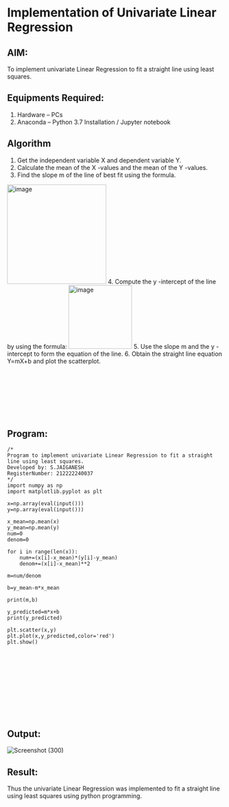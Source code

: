 # Implementation of Univariate Linear Regression
## AIM:
To implement univariate Linear Regression to fit a straight line using least squares.

## Equipments Required:
1. Hardware – PCs
2. Anaconda – Python 3.7 Installation / Jupyter notebook

## Algorithm
1. Get the independent variable X and dependent variable Y.
2. Calculate the mean of the X -values and the mean of the Y -values.
3. Find the slope m of the line of best fit using the formula. 
<img width="231" alt="image" src="https://user-images.githubusercontent.com/93026020/192078527-b3b5ee3e-992f-46c4-865b-3b7ce4ac54ad.png">
4. Compute the y -intercept of the line by using the formula:
<img width="148" alt="image" src="https://user-images.githubusercontent.com/93026020/192078545-79d70b90-7e9d-4b85-9f8b-9d7548a4c5a4.png">
5. Use the slope m and the y -intercept to form the equation of the line.
6. Obtain the straight line equation Y=mX+b and plot the scatterplot.
<br>
<br>
<br>
<br>
<br>
<br>
<br>
<br>

## Program:
```
/*
Program to implement univariate Linear Regression to fit a straight line using least squares.
Developed by: S.JAIGANESH 
RegisterNumber: 212222240037
*/
import numpy as np
import matplotlib.pyplot as plt

x=np.array(eval(input()))
y=np.array(eval(input()))

x_mean=np.mean(x)
y_mean=np.mean(y)
num=0
denom=0

for i in range(len(x)):
    num+=(x[i]-x_mean)*(y[i]-y_mean)
    denom+=(x[i]-x_mean)**2

m=num/denom

b=y_mean-m*x_mean

print(m,b)

y_predicted=m*x+b
print(y_predicted)

plt.scatter(x,y)
plt.plot(x,y_predicted,color='red')
plt.show()


```
<br>
<br>
<br>
<br>
<br>
<br>
<br>
<br>


## Output:
![Screenshot (300)](https://github.com/Jaiganesh235/Find-the-best-fit-line-using-Least-Squares-Method/assets/118657189/47f0f3b7-b934-45e2-9eb8-e0c8bf1ff225)



## Result:
Thus the univariate Linear Regression was implemented to fit a straight line using least squares using python programming.
